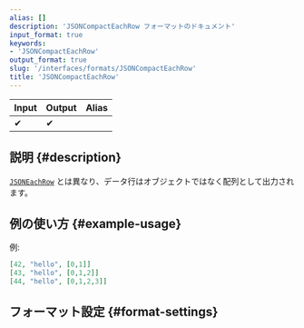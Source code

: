 ```yaml
---
alias: []
description: 'JSONCompactEachRow フォーマットのドキュメント'
input_format: true
keywords:
- 'JSONCompactEachRow'
output_format: true
slug: '/interfaces/formats/JSONCompactEachRow'
title: 'JSONCompactEachRow'
---
```




| Input | Output | Alias |
|-------|--------|-------|
| ✔     | ✔      |       |

## 説明 {#description}

[`JSONEachRow`](./JSONEachRow.md) とは異なり、データ行はオブジェクトではなく配列として出力されます。

## 例の使い方 {#example-usage}

例:

```json
[42, "hello", [0,1]]
[43, "hello", [0,1,2]]
[44, "hello", [0,1,2,3]]
```

## フォーマット設定 {#format-settings}
